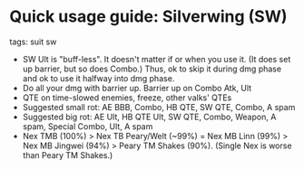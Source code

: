 # Quick usage guide: Silverwing (SW)
tags: suit sw

- SW Ult is "buff-less". It doesn't matter if or when you use it. (It does set up barrier, but so does Combo.) Thus, ok to skip it during dmg phase and ok to use it halfway into dmg phase.
- Do all your dmg with barrier up. Barrier up on Combo Atk, Ult
- QTE on time-slowed enemies, freeze, other valks' QTEs
- Suggested small rot: AE BBB, Combo, HB QTE, SW QTE, Combo, A spam
- Suggested big rot: AE Ult, HB QTE Ult, SW QTE, Combo, Weapon, A spam, Special Combo, Ult, A spam
- Nex TMB (100%) > Nex TB Peary/Welt (~99%) = Nex MB Linn (99%) > Nex MB Jingwei (94%) > Peary TM Shakes (90%). (Single Nex is worse than Peary TM Shakes.)